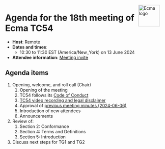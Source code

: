 <img src="https://tc54.org/images/ecma.svg" align="right" height="70" alt="Ecma logo" /> <!-- markdownlint-disable-line MD041 -->

# Agenda for the 18th meeting of Ecma TC54

- **Host**: Remote
- **Dates and times**:
  - 10:30 to 11:30 EST (America/New\_York) on 13 June 2024
- **Attendee information**: [Meeting invite](https://calendar.google.com/calendar/event?action=TEMPLATE&tmeid=MW43ZjdoZmF2cW11MXZzM2Y5ZHNobmt0cjhfMjAyMzEyMTRUMTUzMDAwWiBjXzg4NGRlY2RlNWExNTI5MDJiYjUxYTYyZjg5NTUwZDBmMzc0ODQ4NDUzNGYwOGM2Mzc5MmYyZTY1NGYyYTdlYmNAZw&tmsrc=c_884decde5a152902bb51a62f89550d0f3748484534f08c63792f2e654f2a7ebc%40group.calendar.google.com&scp=ALL)


## Agenda items

1. Opening, welcome, and roll call (Chair)
   1. Opening of the meeting
   1. TC54 follows its [Code of Conduct](../CODE_OF_CONDUCT.md)
   1. [TC54 video recording and legal disclaimer](../VIDEO_RECORDING_AND_LEGAL_DISCLAIMER.md)
   1. Approval of [previous meeting minutes (2024-06-06)](2024-06-06-minutes.md)
   1. Introduction of new attendees
   1. Announcements
1. Review of:
   1. Section 2: Conformance
   1. Section 4: Terms and Definitions
   1. Section 5: Introduction
1. Discuss next steps for TG1 and TG2
